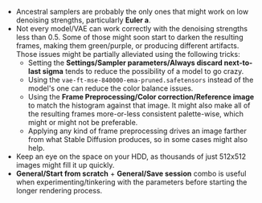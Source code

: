 * Ancestral samplers are probably the only ones that might work on low denoising strengths, particularly **Euler a**.
* Not every model/VAE can work correctly with the denoising strengths less than 0.5. Some of those might soon start to darken the resulting frames, making them green/purple, or producing different artifacts. Those issues might be partially alleviated using the following tricks:
    * Setting the **Settings/Sampler parameters/Always discard next-to-last sigma** tends to reduce the possibility of a model to go crazy.
    * Using the `vae-ft-mse-840000-ema-pruned.safetensors` instead of the model's one can reduce the color balance issues.
    * Using the **Frame Preprocessing/Color correction/Reference image** to match the histogram against that image. It might also make all of the resulting frames more-or-less consistent palette-wise, which might or might not be preferable.
    * Applying any kind of frame preprocessing drives an image farther from what Stable Diffusion produces, so in some cases might also help.
* Keep an eye on the space on your HDD, as thousands of just 512x512 images might fill it up quickly.
* **General/Start from scratch** + **General/Save session** combo is useful when experimenting/tinkering with the parameters before starting the longer rendering process.
